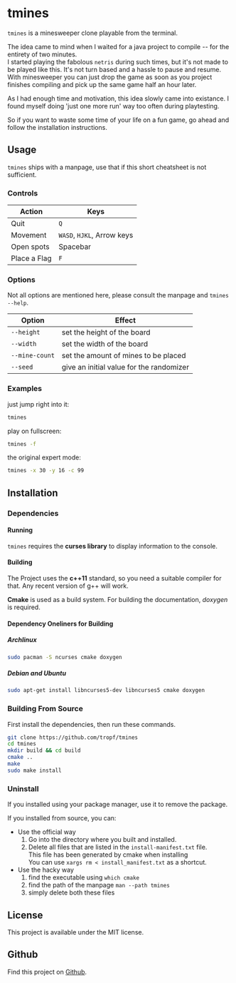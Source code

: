 # tmines
`tmines` is a minesweeper clone playable from the terminal.

The idea came to mind when I waited for a java project to compile -- for the entirety of two minutes.  
I started playing the fabolous `netris` during such times, but it's not made to be played like this.
It's not turn based and a hassle to pause and resume.
With minesweeper you can just drop the game as soon as you project finishes compiling and pick up the same game half an hour later.

As I had enough time and motivation, this idea slowly came into existance.
I found myself doing 'just one more run' way too often during playtesting.

So if you want to waste some time of your life on a fun game, go ahead and follow the installation instructions.

## Usage
`tmines` ships with a manpage, use that if this short cheatsheet is not sufficient.

### Controls
Action              | Keys
------------------- | --------------------------
Quit                | `Q`
Movement            | `WASD`, `HJKL`, Arrow keys
Open spots          | Spacebar
Place a Flag        | `F`

### Options
Not all options are mentioned here, please consult the manpage and `tmines --help`.

Option          | Effect
--------------- | ----------------------------------------
`--height`      | set the height of the board
`--width`       | set the width of the board
`--mine-count`  | set the amount of mines to be placed
`--seed`        | give an initial value for the randomizer

### Examples
just jump right into it:

```bash
tmines
```

play on fullscreen:

```bash
tmines -f
```

the original expert mode:

```bash
tmines -x 30 -y 16 -c 99
```

## Installation
### Dependencies
#### Running
`tmines` requires the **curses library** to display information to the console.
#### Building
The Project uses the **c++11** standard, so you need a suitable compiler for that. Any recent version of g++ will work.

**Cmake** is used as a build system. For building the documentation, *doxygen* is required.

#### Dependency Oneliners for Building
##### Archlinux
```bash
sudo pacman -S ncurses cmake doxygen
```
##### Debian and Ubuntu
```bash
sudo apt-get install libncurses5-dev libncurses5 cmake doxygen
```

### Building From Source
First install the dependencies, then run these commands.

```bash
git clone https://github.com/tropf/tmines
cd tmines
mkdir build && cd build
cmake ..
make
sudo make install
```

### Uninstall
If you installed using your package manager, use it to remove the package.

If you installed from source, you can:

- Use the official way
    1. Go into the directory where you built and installed.
    2. Delete all files that are listed in the `install-manifest.txt` file.  
        This file has been generated by cmake when installing  
        You can use `xargs rm < install_manifest.txt` as a shortcut.
- Use the hacky way
    1. find the executable using `which cmake`
    2. find the path of the manpage `man --path tmines`
    3. simply delete both these files

## License
This project is available under the MIT license.

## Github
Find this project on [Github](https://github.com/tropf/tmines).
